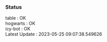 ### Status


table : OK  
hogwarts : OK  
icy-bot : OK  
Latest Update : 2023-05-25 09:07:38.549626
